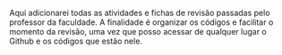 Aqui adicionarei todas as atividades e fichas de revisão passadas pelo professor da faculdade. 
A finalidade é organizar os códigos e facilitar o momento da revisão, uma vez que posso acessar de qualquer lugar o Github e os códigos que estão nele.